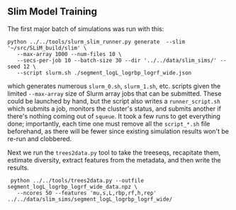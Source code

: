 ## Slim Model Training

The first major batch of simulations was run with this:

    python ../../tools/slurm_slim_runner.py generate  --slim '~/src/SLiM_build/slim' \
       --max-array 1000 --num-files 10 \
       --secs-per-job 10 --batch-size 30 --dir '../../data/slim_sims/' --seed 12 \
       --script slurm.sh ./segment_logL_logrbp_logrf_wide.json

which generates numerous `slurm_0.sh`, `slurm_1.sh`, etc. scripts given the limited 
`--max-array` size of Slurm array jobs that can be submitted. These could be launched
by hand, but the script also writes a `runner_script.sh` which submits a job, 
monitors the cluster's status, and submits another if there's nothing coming out of
`squeue`. It took a few runs to get everything done; importantly, each time one must 
remove all the `script_*.sh` file beforehand, as there will be fewer since existing 
simulation results won't be re-run and clobbered.


Next we run the `trees2data.py` tool to take the treeseqs, recapitate them,
estimate diversity, extract features from the metadata, and then write the results.

     python ../../tools/trees2data.py --outfile segment_logL_logrbp_logrf_wide_data.npz \
       --ncores 50 --features 'mu,s,L,rbp,rf,h,rep'  ../../data/slim_sims/segment_logL_logrbp_logrf_wide/
